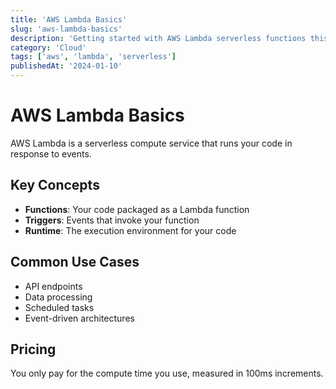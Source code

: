 ```yaml
---
title: 'AWS Lambda Basics'
slug: 'aws-lambda-basics'
description: 'Getting started with AWS Lambda serverless functions this is some long ass discussion oof course'
category: 'Cloud'
tags: ['aws', 'lambda', 'serverless']
publishedAt: '2024-01-10'
---
```


# AWS Lambda Basics

AWS Lambda is a serverless compute service that runs your code in response to events.

## Key Concepts

- **Functions**: Your code packaged as a Lambda function
- **Triggers**: Events that invoke your function
- **Runtime**: The execution environment for your code

## Common Use Cases

- API endpoints
- Data processing
- Scheduled tasks
- Event-driven architectures

## Pricing

You only pay for the compute time you use, measured in 100ms increments.
